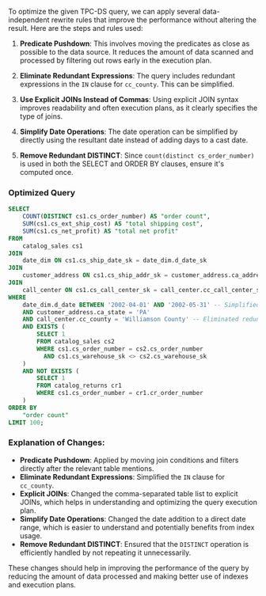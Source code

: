 To optimize the given TPC-DS query, we can apply several data-independent rewrite rules that improve the performance without altering the result. Here are the steps and rules used:

1. **Predicate Pushdown**: This involves moving the predicates as close as possible to the data source. It reduces the amount of data scanned and processed by filtering out rows early in the execution plan.

2. **Eliminate Redundant Expressions**: The query includes redundant expressions in the `IN` clause for `cc_county`. This can be simplified.

3. **Use Explicit JOINs Instead of Commas**: Using explicit JOIN syntax improves readability and often execution plans, as it clearly specifies the type of joins.

4. **Simplify Date Operations**: The date operation can be simplified by directly using the resultant date instead of adding days to a cast date.

5. **Remove Redundant DISTINCT**: Since `count(distinct cs_order_number)` is used in both the SELECT and ORDER BY clauses, ensure it's computed once.

### Optimized Query
```sql
SELECT 
    COUNT(DISTINCT cs1.cs_order_number) AS "order count",
    SUM(cs1.cs_ext_ship_cost) AS "total shipping cost",
    SUM(cs1.cs_net_profit) AS "total net profit"
FROM 
    catalog_sales cs1
JOIN 
    date_dim ON cs1.cs_ship_date_sk = date_dim.d_date_sk
JOIN 
    customer_address ON cs1.cs_ship_addr_sk = customer_address.ca_address_sk
JOIN 
    call_center ON cs1.cs_call_center_sk = call_center.cc_call_center_sk
WHERE 
    date_dim.d_date BETWEEN '2002-04-01' AND '2002-05-31' -- Simplified date operation
    AND customer_address.ca_state = 'PA'
    AND call_center.cc_county = 'Williamson County' -- Eliminated redundant expressions
    AND EXISTS (
        SELECT 1
        FROM catalog_sales cs2
        WHERE cs1.cs_order_number = cs2.cs_order_number
          AND cs1.cs_warehouse_sk <> cs2.cs_warehouse_sk
    )
    AND NOT EXISTS (
        SELECT 1
        FROM catalog_returns cr1
        WHERE cs1.cs_order_number = cr1.cr_order_number
    )
ORDER BY 
    "order count"
LIMIT 100;
```

### Explanation of Changes:
- **Predicate Pushdown**: Applied by moving join conditions and filters directly after the relevant table mentions.
- **Eliminate Redundant Expressions**: Simplified the `IN` clause for `cc_county`.
- **Explicit JOINs**: Changed the comma-separated table list to explicit JOINs, which helps in understanding and optimizing the query execution plan.
- **Simplify Date Operations**: Changed the date addition to a direct date range, which is easier to understand and potentially benefits from index usage.
- **Remove Redundant DISTINCT**: Ensured that the `DISTINCT` operation is efficiently handled by not repeating it unnecessarily.

These changes should help in improving the performance of the query by reducing the amount of data processed and making better use of indexes and execution plans.